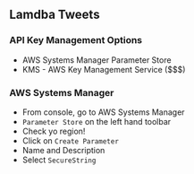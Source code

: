## Lamdba Tweets

### API Key Management Options
- AWS Systems Manager Parameter Store
- KMS - AWS Key Management Service ($$$)

### AWS Systems Manager
- From console, go to AWS Systems Manager
- `Parameter Store` on the left hand toolbar
- Check yo region!
- Click on `Create Parameter`
- Name and Description
- Select `SecureString`
